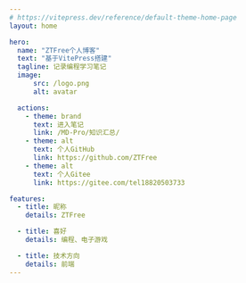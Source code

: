```yaml
---
# https://vitepress.dev/reference/default-theme-home-page
layout: home

hero:
  name: "ZTFree个人博客"
  text: "基于VitePress搭建"
  tagline: 记录编程学习笔记
  image:
      src: /logo.png
      alt: avatar

  actions:
    - theme: brand
      text: 进入笔记
      link: /MD-Pro/知识汇总/
    - theme: alt
      text: 个人GitHub
      link: https://github.com/ZTFree
    - theme: alt
      text: 个人Gitee
      link: https://gitee.com/tel18820503733

features:
  - title: 昵称
    details: ZTFree

  - title: 喜好
    details: 编程、电子游戏

  - title: 技术方向
    details: 前端
---
```

